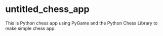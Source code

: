 # untitled_chess_app
This is Python chess app using PyGame and the Python Chess Library to make simple chess app. 
